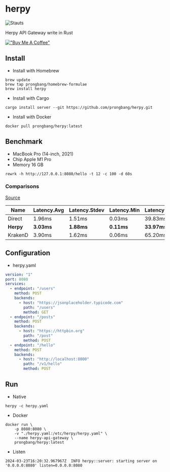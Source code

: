 # herpy

![Stauts](https://github.com/prongbang/herpy/actions/workflows/rust.yml/badge.svg)

Herpy API Gateway write in Rust

[!["Buy Me A Coffee"](https://www.buymeacoffee.com/assets/img/custom_images/orange_img.png)](https://www.buymeacoffee.com/prongbang)

## Install

- Install with Homebrew

```shell
brew update
brew tap prongbang/homebrew-formulae
brew install herpy
```

- Install with Cargo

```shell
cargo install server --git https://github.com/prongbang/herpy.git
```

- Install with Docker

```shell
docker pull prongbang/herpy:latest
```

## Benchmark

- MacBook Pro (14-inch, 2021)
- Chip Apple M1 Pro
- Memory 16 GB

```shell
rewrk -h http://127.0.0.1:8080/hello -t 12 -c 100 -d 60s
```

### Comparisons

[Source](https://github.com/prongbang/herpy-bench)

| Name | Latency.Avg | Latency.Stdev | Latency.Min | Latency.Max | Request.Total | Request.Req/Sec | Transfer.Total | Transfer.Rate |
|----------------|---|---|---|---|---|---|---|---|
| Direct         |1.96ms|1.51ms|0.03ms|39.83ms|3053635|50894.22|381.49 MB|6.36 MB/Sec|
| **Herpy**          |**3.03ms**|**1.88ms**|**0.11ms**|**33.97ms**|**1978253**|**32971.05**|**186.77 MB**|**3.11 MB/Sec**|
| KrakenD        |3.90ms|1.62ms|0.06ms|65.20ms|1539334|25656.21|344.99 MB|5.75 MB/Sec|

## Configuration

- herpy.yaml

```yaml
version: "1"
port: 8080
services:
  - endpoint: "/users"
    method: POST
    backends:
      - host: "https://jsonplaceholder.typicode.com"
        path: "/users"
        method: GET
  - endpoint: "/posts"
    method: POST
    backends:
      - host: "https://httpbin.org"
        path: "/post"
        method: POST
  - endpoint: "/hello"
    method: POST
    backends:
      - host: "http://localhost:8000"
        path: "/v1/hello"
        method: POST
```

## Run

- Native

```shell
herpy -c herpy.yaml
```

- Docker

```shell
docker run \
    -p 8080:8080 \
    -v "./herpy.yaml:/etc/herpy/herpy.yaml" \
    --name herpy-api-gateway \
    prongbang/herpy:latest
```

- Listen

```shell
2024-03-23T16:20:32.967967Z  INFO herpy::server: starting server on '0.0.0.0:8080' listen=0.0.0.0:8080
```
